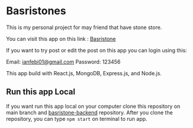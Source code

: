 # Basristones

This is my personal project for may friend that have stone store.

You can visit this app on this link : [Basristone](https://basristone.vercel.app/)

If you want to try post or edit the post on this app you can login using this:

Email: ianfebi01@gmail.com
Password: 123456

This app build with React.js, MongoDB, Express.js, and Node.js.

## Run this app Local

If you want run this app local on your computer clone this repository on main branch and [basristone-backend](https://github.com/ianfebi01/basristone-backend.git) repository. After you clone the repository, you can type `npm start` on terminal to run app.
